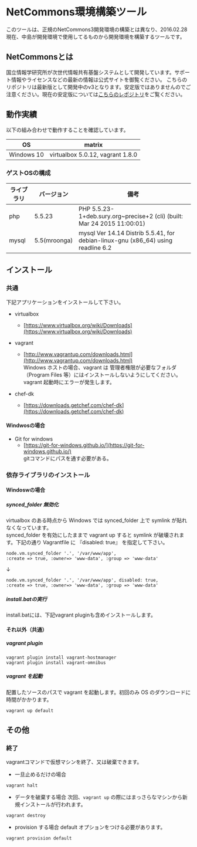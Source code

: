 NetCommons環境構築ツール
=======

このツールは、正規のNetCommons3開発環境の構築とは異なり、2016.02.28現在、中島が開発環境で使用してるものから開発環境を構築するツールです。 

## NetCommonsとは
国立情報学研究所が次世代情報共有基盤システムとして開発しています。サポート情報やライセンスなどの最新の情報は公式サイトを御覧ください。
こちらのリポジトリは最新版として開発中のv3となります。安定版ではありませんのでご注意ください。現在の安定版については[こちらのレポジトリ](https://github.com/netcommons)をご覧ください。


## 動作実績

以下の組み合わせで動作することを確認しています。

| OS           | matrix |
| ------------ | ------ |
| Windows 10  | virtualbox 5.0.12, vagrant 1.8.0 |

### ゲストOSの構成

| ライブラリ | バージョン | 備考
| ------------ | ------ | ------
| php | 5.5.23 | PHP 5.5.23-1+deb.sury.org~precise+2 (cli) (built: Mar 24 2015 11:00:01) 
| mysql | 5.5(mroonga) | mysql  Ver 14.14 Distrib 5.5.41, for debian-linux-gnu (x86_64) using readline 6.2


## インストール
### 共通
下記アプリケーションをインストールして下さい。

* virtualbox
  * [https://www.virtualbox.org/wiki/Downloads](https://www.virtualbox.org/wiki/Downloads)
* vagrant
  * [http://www.vagrantup.com/downloads.html](http://www.vagrantup.com/downloads.html)<br>
Windows ホストの場合、vagrant は 管理者権限が必要なフォルダ（Program Files 等）にはインストールしないようにしてください。vagrant 起動時にエラーが発生します。

* chef-dk
  * [https://downloads.getchef.com/chef-dk](https://downloads.getchef.com/chef-dk)

#### Windwosの場合
* Git for windows
  * [https://git-for-windows.github.io/](https://git-for-windows.github.io/)<br>
gitコマンドにパスを通す必要がある。

### 依存ライブラリのインストール
#### Windoswの場合
##### synced_folder 無効化
virtualbox のある時点から Windows では synced_folder 上で symlink が貼れなくなっています。  
synced_folder を有効にしたままで vagrant up すると symlink が破壊されます。下記の通り Vagrantfile に 『disabled: true』 を指定して下さい。

```
node.vm.synced_folder '.', '/var/www/app',
:create => true, :owner=> 'www-data', :group => 'www-data'
```
↓
```
node.vm.synced_folder '.', '/var/www/app', disabled: true,
:create => true, :owner=> 'www-data', :group => 'www-data'
```

##### install.batの実行
install.batには、下記vagrant pluginも含めインストールします。

#### それ以外（共通）
##### vagrant plugin
```
vagrant plugin install vagrant-hostmanager
vagrant plugin install vagrant-omnibus
```

##### vagrant を起動
配置したソースのパスで vagrant を起動します。初回のみ OS のダウンロードに時間がかかります。

```
vagrant up default
```

## その他
### 終了
vagrantコマンドで仮想マシンを終了、又は破棄できます。

* 一旦止めるだけの場合

```
vagrant halt
```

* データを破棄する場合
次回、`vagrant up` の際にはまっさらなマシンから新規インストールが行われます。

```
vagrant destroy
```

* provision する場合
 default オプションをつける必要があります。

```
vagrant provision default
```
